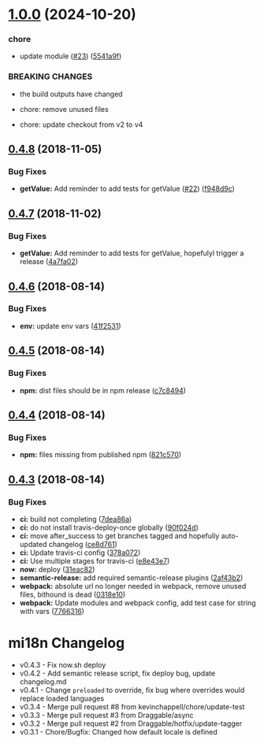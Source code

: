 # [1.0.0](https://github.com/Draggable/mi18n/compare/v0.4.8...v1.0.0) (2024-10-20)


### chore

* update module ([#23](https://github.com/Draggable/mi18n/issues/23)) ([5541a9f](https://github.com/Draggable/mi18n/commit/5541a9fda5564bd12eff0d9fe1513cfd0039a4e9))


### BREAKING CHANGES

* the build outputs have changed

* chore: remove unused files

* chore: update checkout from v2 to v4

## [0.4.8](https://github.com/Draggable/mi18n/compare/v0.4.7...v0.4.8) (2018-11-05)


### Bug Fixes

* **getValue:** Add reminder to add tests for getValue ([#22](https://github.com/Draggable/mi18n/issues/22)) ([f948d9c](https://github.com/Draggable/mi18n/commit/f948d9c))

## [0.4.7](https://github.com/Draggable/mi18n/compare/v0.4.6...v0.4.7) (2018-11-02)


### Bug Fixes

* **getValue:** Add reminder to add tests for getValue, hopefulyl trigger a release ([4a7fa02](https://github.com/Draggable/mi18n/commit/4a7fa02))

## [0.4.6](https://github.com/Draggable/mi18n/compare/v0.4.5...v0.4.6) (2018-08-14)


### Bug Fixes

* **env:** update env vars ([41f2531](https://github.com/Draggable/mi18n/commit/41f2531))

## [0.4.5](https://github.com/Draggable/mi18n/compare/v0.4.4...v0.4.5) (2018-08-14)


### Bug Fixes

* **npm:** dist files should be in npm release ([c7c8494](https://github.com/Draggable/mi18n/commit/c7c8494))

## [0.4.4](https://github.com/Draggable/mi18n/compare/v0.4.3...v0.4.4) (2018-08-14)


### Bug Fixes

* **npm:** files missing from published npm ([821c570](https://github.com/Draggable/mi18n/commit/821c570))

## [0.4.3](https://github.com/Draggable/mi18n/compare/v0.4.2...v0.4.3) (2018-08-14)


### Bug Fixes

* **ci:** build not completing ([7dea86a](https://github.com/Draggable/mi18n/commit/7dea86a))
* **ci:** do not install travis-deploy-once globally ([90f024d](https://github.com/Draggable/mi18n/commit/90f024d))
* **ci:** move after_success to get branches tagged and hopefully auto-updated changelog ([ce8d761](https://github.com/Draggable/mi18n/commit/ce8d761))
* **ci:** Update travis-ci config ([378a072](https://github.com/Draggable/mi18n/commit/378a072))
* **ci:** Use multiple stages for travis-ci ([e8e43e7](https://github.com/Draggable/mi18n/commit/e8e43e7))
* **now:** deploy ([31eac82](https://github.com/Draggable/mi18n/commit/31eac82))
* **semantic-release:** add required semantic-release plugins ([2af43b2](https://github.com/Draggable/mi18n/commit/2af43b2))
* **webpack:** absolute url no longer needed in webpack, remove unused files, bithound is dead ([0318e10](https://github.com/Draggable/mi18n/commit/0318e10))
* **webpack:** Update modules and webpack config, add test case for string with vars ([7766316](https://github.com/Draggable/mi18n/commit/7766316))

# mi18n Changelog

- v0.4.3 - Fix now.sh deploy
- v0.4.2 - Add semantic release script, fix deploy bug, update changelog.md
- v0.4.1 - Change `preloaded` to override, fix bug where overrides would replace loaded languages
- v0.3.4 - Merge pull request #8 from kevinchappell/chore/update-test
- v0.3.3 - Merge pull request #3 from Draggable/async
- v0.3.2 - Merge pull request #2 from Draggable/hotfix/update-tagger
- v0.3.1 - Chore/Bugfix: Changed how default locale is defined
